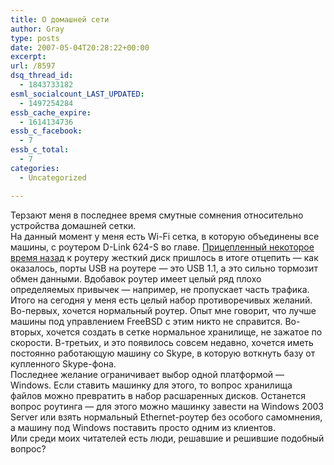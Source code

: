 ```yaml
---
title: О домашней сети
author: Gray
type: posts
date: 2007-05-04T20:28:22+00:00
excerpt:
url: /8597
dsq_thread_id:
  - 1843733182
esml_socialcount_LAST_UPDATED:
  - 1497254284
essb_cache_expire:
  - 1614134736
essb_c_facebook:
  - 7
essb_c_total:
  - 7
categories:
  - Uncategorized

---
```








Терзают меня в последнее время смутные сомнения относительно устройства домашней сетки.  
На данный момент у меня есть Wi-Fi сетка, в которую объединены все машины, с роутером D-Link 624-S во главе. <a href="http://www.searchengines.ru/blog/archives/007984.html" target="_blank">Прицепленный некоторое время назад</a> к роутеру жесткий диск пришлось в итоге отцепить &#8212; как оказалось, порты USB на роутере &#8212; это USB 1.1, а это сильно тормозит обмен данными. Вдобавок роутер имеет целый ряд плохо определяемых привычек &#8212; например, не пропускает часть трафика.  
Итого на сегодня у меня есть целый набор противоречивых желаний. Во-первых, хочется нормальный роутер. Опыт мне говорит, что лучше машины под управлением FreeBSD с этим никто не справится. Во-вторых, хочется создать в сетке нормальное хранилище, не зажатое по скорости. В-третьих, и это появилось совсем недавно, хочется иметь постоянно работающую машину со Skype, в которую воткнуть базу от купленного Skype-фона.  
Последнее желание ограничивает выбор одной платформой &#8212; Windows. Если ставить машинку для этого, то вопрос хранилища файлов можно превратить в набор расшаренных дисков. Останется вопрос роутинга &#8212; для этого можно машинку завести на Windows 2003 Server или взять нормальный Ethernet-роутер без особого самомнения, а машину под Windows поставить просто одним из клиентов.  
Или среди моих читателей есть люди, решавшие и решившие подобный вопрос?